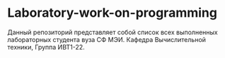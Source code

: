 # Laboratory-work-on-programming
Данный репозиторий представляет собой список всех выполненных лабораторных студента вуза СФ МЭИ.
Кафедра Вычислительной техники, Группа ИВТ1-22.
